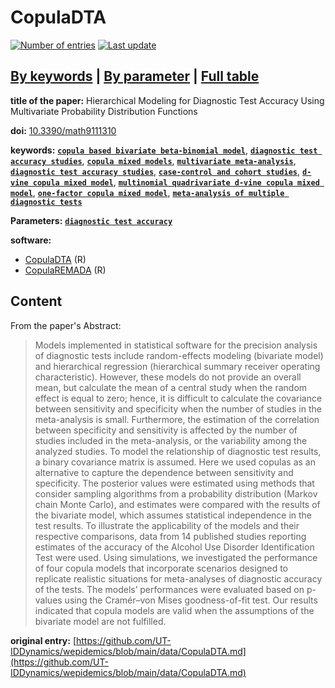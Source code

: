 <!--DO NOT EDIT BY HAND-->
 
#  CopulaDTA 
 

[![Number of entries](https://img.shields.io/badge/dynamic/json?label=Entries&query=message&url=https%3A%2F%2Fut-iddynamics.github.io%2Fwepidemics%2Finfo%2Fentries.json)](https://github.com/UT-IDDynamics/wepidemics) [![Last update](https://img.shields.io/github/last-commit/UT-IDDynamics/wepidemics)](https://github.com/UT-IDDynamics/wepidemics)

[**By keywords**](../by-keyword.md) \| [**By parameter**](../by-parameter.md) \| [**Full table**](../full-table.md)
---
 
 
**title of the paper:** Hierarchical Modeling for Diagnostic Test Accuracy Using Multivariate Probability Distribution Functions
 
**doi:** [10.3390/math9111310](https://doi.org/10.3390/math9111310)
 

**keywords:** [**`copula based bivariate beta-binomial model`**](../by-keyword.md#copula-based-bivariate-beta-binomial-model), [**`diagnostic test accuracy studies`**](../by-keyword.md#diagnostic-test-accuracy-studies), [**`copula mixed models`**](../by-keyword.md#copula-mixed-models), [**`multivariate meta-analysis`**](../by-keyword.md#multivariate-meta-analysis), [**`diagnostic test accuracy studies`**](../by-keyword.md#diagnostic-test-accuracy-studies), [**`case-control and cohort studies`**](../by-keyword.md#case-control-and-cohort-studies), [**`d-vine copula mixed model`**](../by-keyword.md#d-vine-copula-mixed-model), [**`multinomial quadrivariate d-vine copula mixed model`**](../by-keyword.md#multinomial-quadrivariate-d-vine-copula-mixed-model), [**`one-factor copula mixed model`**](../by-keyword.md#one-factor-copula-mixed-model), [**`meta-analysis of multiple diagnostic tests`**](../by-keyword.md#meta-analysis-of-multiple-diagnostic-tests) 

**Parameters:** [**`diagnostic test accuracy`**](../by-parameter.md#diagnostic-test-accuracy) 

**software:**
 
 - [CopulaDTA](https://cran.r-project.org/web/packages/CopulaDTA/index.html) (R) 
 - [CopulaREMADA](https://cran.r-project.org/web/packages/CopulaREMADA/index.html) (R) 


## Content



From the paper's Abstract:

> Models implemented in statistical software for the precision analysis of diagnostic tests include random-effects modeling (bivariate model) and hierarchical regression (hierarchical summary receiver operating characteristic). However, these models do not provide an overall mean, but calculate the mean of a central study when the random effect is equal to zero; hence, it is difficult to calculate the covariance between sensitivity and specificity when the number of studies in the meta-analysis is small. Furthermore, the estimation of the correlation between specificity and sensitivity is affected by the number of studies included in the meta-analysis, or the variability among the analyzed studies. To model the relationship of diagnostic test results, a binary covariance matrix is assumed. Here we used copulas as an alternative to capture the dependence between sensitivity and specificity. The posterior values were estimated using methods that consider sampling algorithms from a probability distribution (Markov chain Monte Carlo), and estimates were compared with the results of the bivariate model, which assumes statistical independence in the test results. To illustrate the applicability of the models and their respective comparisons, data from 14 published studies reporting estimates of the accuracy of the Alcohol Use Disorder Identification Test were used. Using simulations, we investigated the performance of four copula models that incorporate scenarios designed to replicate realistic situations for meta-analyses of diagnostic accuracy of the tests. The models’ performances were evaluated based on p-values using the Cramér–von Mises goodness-of-fit test. Our results indicated that copula models are valid when the assumptions of the bivariate model are not fulfilled.





 **original entry:**  [https://github.com/UT-IDDynamics/wepidemics/blob/main/data/CopulaDTA.md](https://github.com/UT-IDDynamics/wepidemics/blob/main/data/CopulaDTA.md) 
